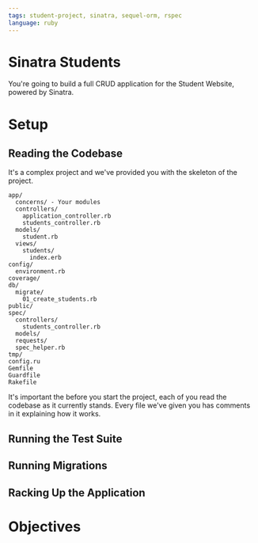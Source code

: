 ```yaml
---
tags: student-project, sinatra, sequel-orm, rspec
language: ruby
---
```


# Sinatra Students

You're going to build a full CRUD application for the Student Website, powered by Sinatra.

# Setup

## Reading the Codebase

It's a complex project and we've provided you with the skeleton of the project.

```
app/
  concerns/ - Your modules
  controllers/
    application_controller.rb
    students_controller.rb
  models/
    student.rb
  views/
    students/
      index.erb
config/
  environment.rb
coverage/
db/
  migrate/
    01_create_students.rb
public/
spec/
  controllers/
    students_controller.rb
  models/
  requests/
  spec_helper.rb
tmp/
config.ru
Gemfile
Guardfile
Rakefile
```

It's important the before you start the project, each of you read the codebase as it currently stands. Every file we've given you has comments in it explaining how it works.

## Running the Test Suite

## Running Migrations

## Racking Up the Application

# Objectives